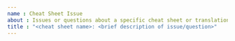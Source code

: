 ```yaml
---
name : Cheat Sheet Issue
about : Issues or questions about a specific cheat sheet or translation.
title : "<cheat sheet name>: <brief description of issue/question>"
---
```


<!-- Please fill out the issue title above. Cheat sheet development happens in bursts so you may not get a response immediately. 
Thank you for taking the time to ask a question or give feedback!

If you're looking to submit a new cheat sheet or a translation, read the contributing guidelines at 
https://github.com/rstudio/cheatsheets/blob/master/.github/CONTRIBUTING.md and submit a pull request.
You do not need to open an issue to do so.

If your question is about using the packages or functions featured in the cheat sheets instead of the cheat sheets themselves, 
please post your question on RStudio Community at https://community.rstudio.com/.
-->
  
  
  
  
